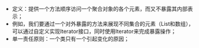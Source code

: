 - 定义：提供一个方法顺序访问一个聚合对象的各个元素，而又不暴露其内部表示；
- 例如，我们要通过一个对外暴露的方法来展现不同集合的元素（List和数组），可以通过自定义实现Iterator接口，同时使用Iterator来完成暴露操作；
- 单一责任原则：一个类只有一个引起变化的原因；